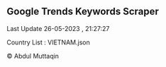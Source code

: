

## Google Trends Keywords Scraper 
 
Last Update 26-05-2023 , 21:27:27

Country List :
VIETNAM.json



© Abdul Muttaqin 
